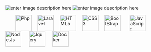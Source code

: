 ![enter image description here](https://github-readme-stats.vercel.app/api?username=artemisfoll&show_icons=true&bg_color=0D1117&title_color=51859D&text_color=fff)
![enter image description here](https://github-readme-stats.vercel.app/api/top-langs/?username=artemisfoll&bg_color=0D1117&title_color=51859D&text_color=fff)
<div style="display: inline-block">
    &nbsp;&nbsp;&nbsp;&nbsp;&nbsp;&nbsp;&nbsp;&nbsp;<img align="center" alt="Php" height="50" src = "https://icongr.am/devicon/php-plain.svg?size=93&color=457287" />&nbsp;&nbsp;&nbsp;&nbsp;
    <img align="center" alt="Laravel" height="50" src = "https://icongr.am/devicon/laravel-plain.svg?size=93&color=457287" />&nbsp;&nbsp;&nbsp;&nbsp;
    <img align="center" alt="HTML5" height="50" src = "https://icongr.am/devicon/html5-plain-wordmark.svg?size=93&color=457287" />&nbsp;&nbsp;&nbsp;&nbsp;
    <img align="center" alt="CSS3" height="50" src = "https://icongr.am/devicon/css3-plain-wordmark.svg?size=93&color=457287" />&nbsp;&nbsp;&nbsp;&nbsp;
    <img align="center" alt="BootStrap" height="50" src = "https://icongr.am/devicon/bootstrap-plain.svg?size=93&color=457287" />&nbsp;&nbsp;&nbsp;&nbsp;&nbsp;&nbsp;
    <img align="center" alt="JavaScript" height="50" src = "https://icongr.am/devicon/javascript-plain.svg?size=93&color=457287" />&nbsp;&nbsp;&nbsp;&nbsp;&nbsp;
    <img align="center" alt="Node.Js" height="50" src = "https://icongr.am/devicon/nodejs-plain.svg?size=93&color=457287" />&nbsp;&nbsp;&nbsp;&nbsp;&nbsp;
    <img align="center" alt="Jquery" height="50" src = "https://icongr.am/devicon/jquery-plain-wordmark.svg?size=93&color=457287" />&nbsp;&nbsp;&nbsp;&nbsp;&nbsp;
    <img align="center" alt="Docker" height="50" src = "https://icongr.am/devicon/docker-plain-wordmark.svg?size=93&color=457287" />
</div>

